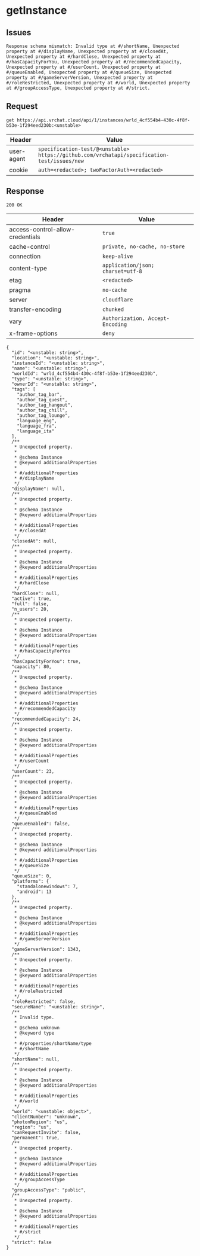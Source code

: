 # getInstance

## Issues
```
Response schema mismatch: Invalid type at #/shortName, Unexpected property at #/displayName, Unexpected property at #/closedAt, Unexpected property at #/hardClose, Unexpected property at #/hasCapacityForYou, Unexpected property at #/recommendedCapacity, Unexpected property at #/userCount, Unexpected property at #/queueEnabled, Unexpected property at #/queueSize, Unexpected property at #/gameServerVersion, Unexpected property at #/roleRestricted, Unexpected property at #/world, Unexpected property at #/groupAccessType, Unexpected property at #/strict.
```

## Request
`get https://api.vrchat.cloud/api/1/instances/wrld_4cf554b4-430c-4f8f-b53e-1f294eed230b:<unstable>`

| Header | Value |
| ------ | ----- |
| user-agent | `specification-test/@<unstable> https://github.com/vrchatapi/specification-test/issues/new` |
| cookie | `auth=<redacted>; twoFactorAuth=<redacted>` |


## Response
`200 OK`

| Header | Value |
| ------ | ----- |
| access-control-allow-credentials | `true` |
| cache-control | `private, no-cache, no-store` |
| connection | `keep-alive` |
| content-type | `application/json; charset=utf-8` |
| etag | `<redacted>` |
| pragma | `no-cache` |
| server | `cloudflare` |
| transfer-encoding | `chunked` |
| vary | `Authorization, Accept-Encoding` |
| x-frame-options | `deny` |

```jsonc
{
  "id": "<unstable: string>",
  "location": "<unstable: string>",
  "instanceId": "<unstable: string>",
  "name": "<unstable: string>",
  "worldId": "wrld_4cf554b4-430c-4f8f-b53e-1f294eed230b",
  "type": "<unstable: string>",
  "ownerId": "<unstable: string>",
  "tags": [
    "author_tag_bar",
    "author_tag_quest",
    "author_tag_hangout",
    "author_tag_chill",
    "author_tag_lounge",
    "language_eng",
    "language_fra",
    "language_ita"
  ],
  /**
   * Unexpected property.
   *
   * @schema Instance
   * @keyword additionalProperties
   *
   * #/additionalProperties
   * #/displayName
   */
  "displayName": null,
  /**
   * Unexpected property.
   *
   * @schema Instance
   * @keyword additionalProperties
   *
   * #/additionalProperties
   * #/closedAt
   */
  "closedAt": null,
  /**
   * Unexpected property.
   *
   * @schema Instance
   * @keyword additionalProperties
   *
   * #/additionalProperties
   * #/hardClose
   */
  "hardClose": null,
  "active": true,
  "full": false,
  "n_users": 20,
  /**
   * Unexpected property.
   *
   * @schema Instance
   * @keyword additionalProperties
   *
   * #/additionalProperties
   * #/hasCapacityForYou
   */
  "hasCapacityForYou": true,
  "capacity": 80,
  /**
   * Unexpected property.
   *
   * @schema Instance
   * @keyword additionalProperties
   *
   * #/additionalProperties
   * #/recommendedCapacity
   */
  "recommendedCapacity": 24,
  /**
   * Unexpected property.
   *
   * @schema Instance
   * @keyword additionalProperties
   *
   * #/additionalProperties
   * #/userCount
   */
  "userCount": 23,
  /**
   * Unexpected property.
   *
   * @schema Instance
   * @keyword additionalProperties
   *
   * #/additionalProperties
   * #/queueEnabled
   */
  "queueEnabled": false,
  /**
   * Unexpected property.
   *
   * @schema Instance
   * @keyword additionalProperties
   *
   * #/additionalProperties
   * #/queueSize
   */
  "queueSize": 0,
  "platforms": {
    "standalonewindows": 7,
    "android": 13
  },
  /**
   * Unexpected property.
   *
   * @schema Instance
   * @keyword additionalProperties
   *
   * #/additionalProperties
   * #/gameServerVersion
   */
  "gameServerVersion": 1343,
  /**
   * Unexpected property.
   *
   * @schema Instance
   * @keyword additionalProperties
   *
   * #/additionalProperties
   * #/roleRestricted
   */
  "roleRestricted": false,
  "secureName": "<unstable: string>",
  /**
   * Invalid type.
   *
   * @schema unknown
   * @keyword type
   *
   * #/properties/shortName/type
   * #/shortName
   */
  "shortName": null,
  /**
   * Unexpected property.
   *
   * @schema Instance
   * @keyword additionalProperties
   *
   * #/additionalProperties
   * #/world
   */
  "world": "<unstable: object>",
  "clientNumber": "unknown",
  "photonRegion": "us",
  "region": "us",
  "canRequestInvite": false,
  "permanent": true,
  /**
   * Unexpected property.
   *
   * @schema Instance
   * @keyword additionalProperties
   *
   * #/additionalProperties
   * #/groupAccessType
   */
  "groupAccessType": "public",
  /**
   * Unexpected property.
   *
   * @schema Instance
   * @keyword additionalProperties
   *
   * #/additionalProperties
   * #/strict
   */
  "strict": false
}
```
